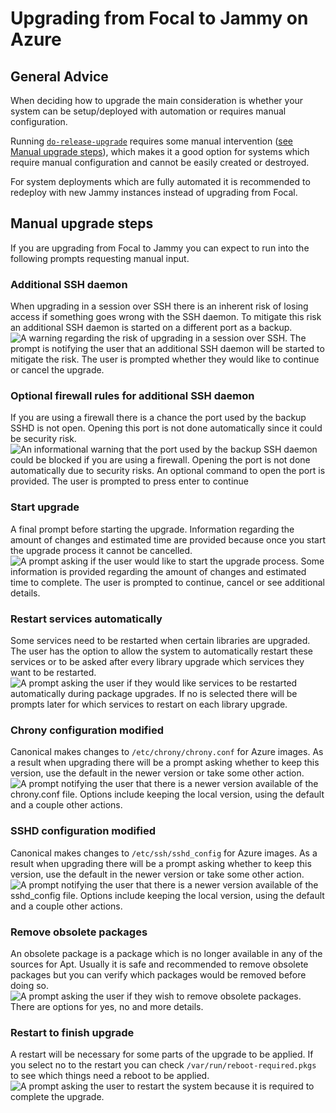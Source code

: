 # Upgrading from Focal to Jammy on Azure

## General Advice
When deciding how to upgrade the main consideration is whether your system can be setup/deployed with automation or requires manual configuration.

Running [`do-release-upgrade`](https://manpages.ubuntu.com/manpages/focal/man8/do-release-upgrade.8.html) requires some manual intervention ([see Manual upgrade steps](#manual-upgrade-steps)), which makes it a good option for systems which require manual configuration and cannot be easily created or destroyed.

For system deployments which are fully automated it is recommended to redeploy with new Jammy instances instead of upgrading from Focal.

## Manual upgrade steps
If you are upgrading from Focal to Jammy you can expect to run into the following prompts requesting manual input.

### Additional SSH daemon
When upgrading in a session over SSH there is an inherent risk of losing access if something goes wrong with the SSH daemon. To mitigate this risk an additional SSH daemon is started on a different port as a backup.
![A warning regarding the risk of upgrading in a session over SSH. The prompt is notifying the user that an additional SSH daemon will be started to mitigate the risk. The user is prompted whether they would like to continue or cancel the upgrade.](/docs/explanations/Azure/Focal_To_Jammy_Upgrade_Images/0_additional_ssh_daemon.png)

### Optional firewall rules for additional SSH daemon
If you are using a firewall there is a chance the port used by the backup SSHD is not open. Opening this port is not done automatically since it could be security risk.
![An informational warning that the port used by the backup SSH daemon could be blocked if you are using a firewall. Opening the port is not done automatically due to security risks. An optional command to open the port is provided. The user is prompted to press enter to continue](/docs/explanations/Azure/Focal_To_Jammy_Upgrade_Images/1_firewall_for_additional_ssh.png)

### Start upgrade
A final prompt before starting the upgrade. Information regarding the amount of changes and estimated time are provided because once you start the upgrade process it cannot be cancelled.
![A prompt asking if the user would like to start the upgrade process. Some information is provided regarding the amount of changes and estimated time to complete. The user is prompted to continue, cancel or see additional details.](/docs/explanations/Azure/Focal_To_Jammy_Upgrade_Images/2_start_upgrade.png)

### Restart services automatically
Some services need to be restarted when certain libraries are upgraded. The user has the option to allow the system to automatically restart these services or to be asked after every library upgrade which services they want to be restarted.
![A prompt asking the user if they would like services to be restarted automatically during package upgrades. If no is selected there will be prompts later for which services to restart on each library upgrade.](/docs/explanations/Azure/Focal_To_Jammy_Upgrade_Images/3_restart_services.png)

### Chrony configuration modified
Canonical makes changes to `/etc/chrony/chrony.conf` for Azure images. As a result when upgrading there will be a prompt asking whether to keep this version, use the default in the newer version or take some other action.
![A prompt notifying the user that there is a newer version available of the chrony.conf file. Options include keeping the local version, using the default and a couple other actions.](/docs/explanations/Azure/Focal_To_Jammy_Upgrade_Images/4_chrony_modified_config.png)

### SSHD configuration modified
Canonical makes changes to `/etc/ssh/sshd_config` for Azure images. As a result when upgrading there will be a prompt asking whether to keep this version, use the default in the newer version or take some other action.
![A prompt notifying the user that there is a newer version available of the sshd_config file. Options include keeping the local version, using the default and a couple other actions.](/docs/explanations/Azure/Focal_To_Jammy_Upgrade_Images/5_sshd_modified_config.png)

### Remove obsolete packages
An obsolete package is a package which is no longer available in any of the sources for Apt. Usually it is safe and recommended to remove obsolete packages but you can verify which packages would be removed before doing so.
![A prompt asking the user if they wish to remove obsolete packages. There are options for yes, no and more details.](/docs/explanations/Azure/Focal_To_Jammy_Upgrade_Images/6_remove_obsolete.png)

### Restart to finish upgrade
A restart will be necessary for some parts of the upgrade to be applied. If you select no to the restart you can check `/var/run/reboot-required.pkgs` to see which things need a reboot to be applied.
![A prompt asking the user to restart the system because it is required to complete the upgrade.](/docs/explanations/Azure/Focal_To_Jammy_Upgrade_Images/7_finish_upgrade.png)
